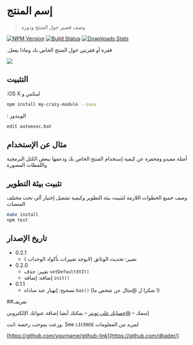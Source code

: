# إسم المنتج
> وصف قصير حول المنتج ودوره

[![NPM Version][npm-image]][npm-url]
[![Build Status][travis-image]][travis-url]
[![Downloads Stats][npm-downloads]][npm-url]

.فقرة أو فقرتين حول المنتج الخاص بك وماذا يفعل

![](header.png)

## التثبيت

:OS X  لينكس و

```sh
npm install my-crazy-module --save
```

: الويندوز

```sh
edit autoexec.bat
```

## مثال عن الإستخدام

أمثلة مفيدو ومحفزة عن كيفية إستخدام المنتج الخاص بك ودعمها ببعض الكتل البرمجية واللقطات المصورة

## تثبيت بيئة التطوير

وصف جميع الخطوات اللازمة لتثبيت بيئة التطوير وكيفية تشغيل إختبار ألي تحت مختلف المنصات 

```sh
make install
npm test
```

## تاريخ الإصدار

* 0.2.1
    * تغيير: تحديث الوثائق  (لايوجد تغييرات بأكواد الوحدات )
* 0.2.0
    * تغيير: حذف `setDefaultXYZ()`
    * إضافة: إضافة `init()`
* 0.1.1
    * تصحيح: إنهيار عند مناداة  `baz()` (شكرا ل  @مثال عن شخص ما !)


##تعريف

إسمك – [@حسابك على تويتر](https://twitter.com/maarouf_kader) – يمكنك أيضا إضافة عنوانك الإلكتروني

وزعت بموجب رخصة :ابت. See ``LICENSE`` لمزيد من المعلومات

[https://github.com/yourname/github-link](https://github.com/dbader/)

[npm-image]: https://img.shields.io/npm/v/datadog-metrics.svg?style=flat-square
[npm-url]: https://npmjs.org/package/datadog-metrics
[npm-downloads]: https://img.shields.io/npm/dm/datadog-metrics.svg?style=flat-square
[travis-image]: https://img.shields.io/travis/dbader/node-datadog-metrics/master.svg?style=flat-square
[travis-url]: https://travis-ci.org/dbader/node-datadog-metrics
